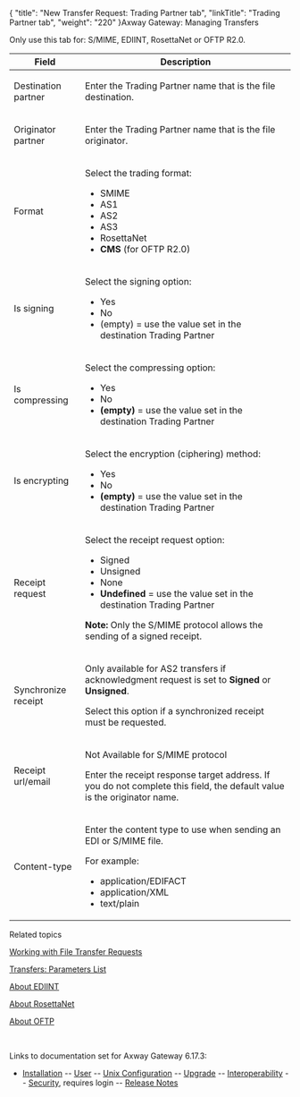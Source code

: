 {
    "title": "New Transfer Request: Trading Partner tab",
    "linkTitle": "Trading Partner tab",
    "weight": "220"
}<span class="mc-variable axway_variables.Component_Long_Name variable">Axway Gateway</span>: Managing Transfers

Only use this tab for: S/MIME, EDIINT, RosettaNet or OFTP R2.0.

<table>
         
         
         
   
   <thead>
      <tr>
<th class="HeadE-Column1-Header1">Field         </th>
<th class="HeadD-Column1-Header1">Description         </th>
      </tr>
   </thead>
   <tbody>
      <tr>
         <td><p>Destination partner</p>         </td>
         <td><p>Enter the Trading Partner name that is the file destination.</p>         </td>
      </tr>
      <tr>
         <td><p>Originator partner</p>         </td>
         <td><p>Enter the Trading Partner name that is the file originator.</p>         </td>
      </tr>
      <tr>
         <td><p>Format</p>         </td>
         <td><p>Select the trading format:</p>
<ul>
<li>SMIME</li>
<li>AS1</li>
<li>AS2</li>
<li>AS3</li>
<li>RosettaNet</li>
<li><span style="font-weight: bold;">CMS</span> (for OFTP R2.0)</li>
</ul>         </td>
      </tr>
      <tr>
         <td><p>Is signing</p>         </td>
         <td><p>Select the signing option:</p>
<ul>
<li>Yes</li>
<li>No</li>
<li>(empty)<span style="font-weight: normal;"> = use the value set in the destination Trading Partner</span></li>
</ul>         </td>
      </tr>
      <tr>
         <td><p>Is compressing</p>         </td>
         <td><p>Select the compressing option:</p>
<ul>
<li>Yes</li>
<li>No</li>
<li><span style="font-weight: bold;">(empty)</span> = use the value set in the destination Trading Partner</li>
</ul>         </td>
      </tr>
      <tr>
         <td><p>Is encrypting</p>         </td>
         <td><p>Select the encryption (ciphering) method:</p>
<ul>
<li>Yes</li>
<li>No</li>
<li><span style="font-weight: bold;">(empty)</span> = use the value set in the destination Trading Partner</li>
</ul>         </td>
      </tr>
      <tr>
         <td><p>Receipt request</p>         </td>
         <td><p>Select the receipt request option:</p>
<ul>
<li>Signed</li>
<li>Unsigned</li>
<li>None</li>
<li><span style="font-weight: bold;">Undefined</span> = use the value set in the destination Trading Partner</li>
</ul>
<p><span style="font-weight: bold;">Note:</span> Only the S/MIME protocol allows the sending of a signed receipt.</p>         </td>
      </tr>
      <tr>
         <td><p>Synchronize receipt</p>         </td>
         <td><p>Only available for AS2 transfers if acknowledgment request is set to <span style="font-weight: bold;">Signed</span> or <span style="font-weight: bold;">Unsigned</span>.</p>
<p>Select this option if a synchronized receipt must be requested.</p>         </td>
      </tr>
      <tr>
         <td><p>Receipt url/email</p>         </td>
         <td><p>Not Available for S/MIME protocol</p>
<p>Enter the receipt response target address. If you do not complete this field, the default value is the originator name.</p>         </td>
      </tr>
      <tr>
         <td><p>Content-type</p>         </td>
         <td><p>Enter the content type to use when sending an EDI or S/MIME file.</p>
<p>For example:</p>
<ul>
<li>application/EDIFACT</li>
<li>application/XML</li>
<li>text/plain</li>
</ul>         </td>
      </tr>
   </tbody>
</table>

Related topics

[Working with File Transfer Requests](../)

[Transfers: Parameters List](../../working_with_transfers_cli/transfer_req_parameter_list)

[About EDIINT](../../../../protocols_about/ediint_about)

[About RosettaNet](../../../../protocols_about/rosettanet_about)

[About OFTP](../../../../protocols_about/oftp_about)

 

Links to documentation set for Axway Gateway <span class="mc-variable axway_variables.Release_Number variable">6.17.3</span>:

-   [Installation](/bundle/Gateway_6173_InstallationGuide_allOS_en_HTML5/page/Content/start_page.htm) -- [User](/bundle/Gateway_6173_UsersGuide_allOS_en_HTML5/page/Content/start_page.htm) -- [Unix Configuration](/bundle/Gateway_6173_ConfigurationGuide_UNIX_en_HTML5/page/Content/start_page.htm) -- [Upgrade](/bundle/Gateway_6173_UpgradeGuide_allOS_en_HTML5/page/Content/start_page.htm) -- [Interoperability](/bundle/Gateway_6173_InteroperabilityGuide_allOS_en_HTML5/page/Content/start_page.htm) -- [Security](/bundle/Gateway_6173_SecurityGuide_allOS_en_HTML5/page/Content/start_page.htm), requires login -- [Release Notes](/bundle/Gateway_6173_ReleaseNotes_allOS_en_HTML5/page/Content/Gateway_ReleaseNotes_allOS_en.htm)
